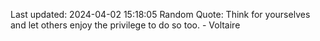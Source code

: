 Last updated: 2024-04-02 15:18:05
Random Quote: Think for yourselves and let others enjoy the privilege to do so too. - Voltaire